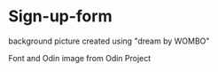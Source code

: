 # Sign-up-form

background picture created using "dream by WOMBO"

Font and Odin image from Odin Project

